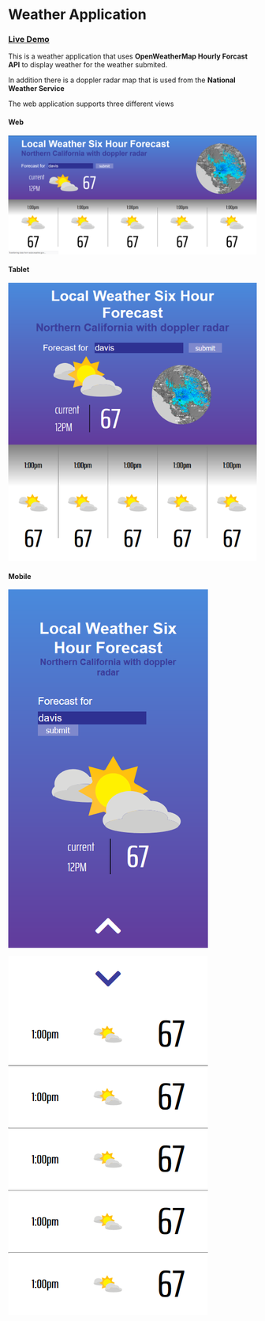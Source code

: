 # Weather Application

### [Live Demo](http://karuns-weather-app.herokuapp.com/)

This is a weather application that uses **OpenWeatherMap Hourly Forcast API** to display weather for the weather submited.

In addition there is a doppler radar map that is used from the **National Weather Service**

The web application supports three different views

#### Web

![alt text](public/imgs/web.png)

#### Tablet

![alt text](public/imgs/tablet.png)

#### Mobile

![alt text](public/imgs/mobile1.png)

![alt text](public/imgs/mobile2.png)
